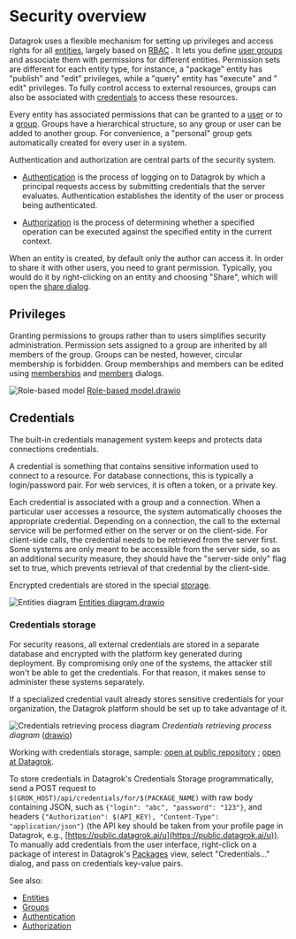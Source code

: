 <!-- TITLE: Security -->
<!-- SUBTITLE: -->

# Security overview

Datagrok uses a flexible mechanism for setting up privileges and access rights for
all [entities](../overview/objects.md), largely based on [RBAC](https://en.wikipedia.org/wiki/Role-based_access_control)
. It lets you define [user groups](../govern/group.md) and associate them with permissions for different entities.
Permission sets are different for each entity type, for instance, a
"package" entity has "publish" and "edit" privileges, while a "query" entity has "execute" and "
edit" privileges. To fully control access to external resources, groups can also be associated with
[credentials](#credentials) to access these resources.

Every entity has associated permissions that can be granted to a [user](user.md) or to a [group](../govern/group.md).
Groups have a hierarchical structure, so any group or user can be added to another group. For convenience, a "personal"
group gets automatically created for every user in a system.

Authentication and authorization are central parts of the security system.

* [Authentication](authentication.md) is the process of logging on to Datagrok by which a principal requests access by
  submitting credentials that the server evaluates. Authentication establishes the identity of the user or process being
  authenticated.

* [Authorization](authorization.md) is the process of determining whether a specified operation can be executed against
  the specified entity in the current context.

When an entity is created, by default only the author can access it. In order to share it with other users, you need to
grant permission. Typically, you would do it by right-clicking on an entity and choosing "Share", which will open
the [share dialog](../collaborate/sharing.md).

## Privileges

Granting permissions to groups rather than to users simplifies security administration. Permission sets assigned to a
group are inherited by all members of the group. Groups can be nested, however, circular membership is forbidden. Group
memberships and members can be edited using
[memberships](edit-group-memberships.md) and [members](edit-group-members.md) dialogs.

![Role-based model](../uploads/security/role-based-model.png "Role-based model")
[Role-based model.drawio](../uploads/security/role-based-model.drawio)

## Credentials

The built-in credentials management system keeps and protects data connections credentials.

A credential is something that contains sensitive information used to connect to a resource. For database connections,
this is typically a login/password pair. For web services, it is often a token, or a private key.

Each credential is associated with a group and a connection. When a particular user accesses a resource, the system
automatically chooses the appropriate credential. Depending on a connection, the call to the external service will be
performed either on the server or on the client-side. For client-side calls, the credential needs to be retrieved from
the server first. Some systems are only meant to be accessible from the server side, so as an additional security
measure, they should have the "server-side only" flag set to true, which prevents retrieval of that credential by the
client-side.

Encrypted credentials are stored in the special [storage](#credentials-storage).

![Entities diagram](../uploads/security/credentials-entities-diagram.png "Entities diagram")
[Entities diagram.drawio](../uploads/security/credentials-entities-diagram.drawio)

### Credentials storage

For security reasons, all external credentials are stored in a separate database and encrypted with the platform key
generated during deployment. By compromising only one of the systems, the attacker still won't be able to get the
credentials. For that reason, it makes sense to administer these systems separately.

If a specialized credential vault already stores sensitive credentials for your organization, the Datagrok platform
should be set up to take advantage of it.

![Credentials retrieving process diagram](../uploads/security/credentials-fetch-diagram.png
"Credentials retrieving process diagram")
*Credentials retrieving process diagram* ([drawio](../uploads/security/credentials-fetch-diagram.drawio))

Working with credentials storage,
sample: [open at public repository](https://github.com/datagrok-ai/public/blob/master/packages/ApiSamples/scripts/misc/package-credentials.js)
; [open at Datagrok](https://public.datagrok.ai/e/ApiSamples:PackageCredentials).

To store credentials in Datagrok's Credentials Storage programmatically, send a POST request
to `$(GROK_HOST)/api/credentials/for/$(PACKAGE_NAME)` with raw body containing JSON, such
as `{"login": "abc", "password": "123"}`, and
headers `{"Authorization": $(API_KEY), "Content-Type": "application/json"}` (the API key should be taken from your
profile page in Datagrok, e.g., [https://public.datagrok.ai/u](https://public.datagrok.ai/u)). To manually add
credentials from the user interface, right-click on a package of interest in
Datagrok's [Packages](https://public.datagrok.ai/packages) view, select "Credentials..." dialog, and pass on credentials
key-value pairs.

See also:

* [Entities](../overview/objects.md)
* [Groups](group.md)
* [Authentication](authentication.md)
* [Authorization](authorization.md)
